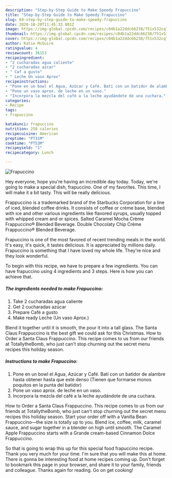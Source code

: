 ```yaml
---
description: "Step-by-Step Guide to Make Speedy Frapuccino"
title: "Step-by-Step Guide to Make Speedy Frapuccino"
slug: 69-step-by-step-guide-to-make-speedy-frapuccino
date: 2020-10-20T11:45:33.801Z
image: https://img-global.cpcdn.com/recipes/c04b1a22ddc66238/751x532cq70/frapuccino-foto-principal.jpg
thumbnail: https://img-global.cpcdn.com/recipes/c04b1a22ddc66238/751x532cq70/frapuccino-foto-principal.jpg
cover: https://img-global.cpcdn.com/recipes/c04b1a22ddc66238/751x532cq70/frapuccino-foto-principal.jpg
author: Katie McGuire
ratingvalue: 4
reviewcount: 36153
recipeingredient:
- "2 cucharadas agua caliente"
- "2 cucharadas azcar"
- " Caf a gusto"
- " Leche Un vaso Aprox"
recipeinstructions:
- "Pone en un bowl el Agua, Azúcar y Café. Batí con un batidor de alambre hasta obtener hasta que esté denso (Tienen que formarse monos poquitos en la punta del batidor)"
- "Pone un vaso aprox. de leche en un vaso."
- "Incorpora la mezcla del café a la leche ayudándote de una cuchara."
categories:
- Recipe
tags:
- frapuccino

katakunci: frapuccino 
nutrition: 258 calories
recipecuisine: American
preptime: "PT31M"
cooktime: "PT53M"
recipeyield: "1"
recipecategory: Lunch

---
```



![Frapuccino](https://img-global.cpcdn.com/recipes/c04b1a22ddc66238/751x532cq70/frapuccino-foto-principal.jpg)

Hey everyone, hope you're having an incredible day today. Today, we're going to make a special dish, frapuccino. One of my favorites. This time, I will make it a bit tasty. This will be really delicious.

Frappuccino is a trademarked brand of the Starbucks Corporation for a line of iced, blended coffee drinks. It consists of coffee or crème base, blended with ice and other various ingredients like flavored syrups, usually topped with whipped cream and or spices. Salted Caramel Mocha Crème Frappuccino® Blended Beverage. Double Chocolaty Chip Crème Frappuccino® Blended Beverage.

Frapuccino is one of the most favored of recent trending meals in the world. It's easy, it's quick, it tastes delicious. It is appreciated by millions daily. Frapuccino is something that I have loved my whole life. They're nice and they look wonderful.


To begin with this recipe, we have to prepare a few ingredients. You can have frapuccino using 4 ingredients and 3 steps. Here is how you can achieve that.

<!--inarticleads1-->

##### The ingredients needed to make Frapuccino:

1. Take 2 cucharadas agua caliente
1. Get 2 cucharadas azúcar
1. Prepare  Café a gusto
1. Make ready  Leche (Un vaso Aprox.)


Blend it together until it is smooth, the pour it into a tall glass. The Santa Claus Frappuccino is the best gift we could ask for this Christmas. How to Order a Santa Claus Frappuccino. This recipe comes to us from our friends at TotallytheBomb, who just can&#39;t stop churning out the secret menu recipes this holiday season. 

<!--inarticleads2-->

##### Instructions to make Frapuccino:

1. Pone en un bowl el Agua, Azúcar y Café. Batí con un batidor de alambre hasta obtener hasta que esté denso (Tienen que formarse monos poquitos en la punta del batidor)
1. Pone un vaso aprox. de leche en un vaso.
1. Incorpora la mezcla del café a la leche ayudándote de una cuchara.


How to Order a Santa Claus Frappuccino. This recipe comes to us from our friends at TotallytheBomb, who just can&#39;t stop churning out the secret menu recipes this holiday season. Start your order off with a Vanilla Bean Frappuccino—the size is totally up to you. Blend ice, coffee, milk, caramel sauce, and sugar together in a blender on high until smooth. The Caramel Apple Frappuccino starts with a Grande cream-based Cinnamon Dolce Frappuccino. 

So that is going to wrap this up for this special food frapuccino recipe. Thank you very much for your time. I'm sure that you will make this at home. There is gonna be interesting food at home recipes coming up. Don't forget to bookmark this page in your browser, and share it to your family, friends and colleague. Thanks again for reading. Go on get cooking!
